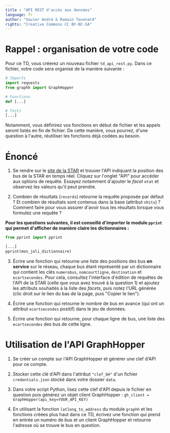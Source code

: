 ```yaml
---
title : "API REST d'accès aux données"
language: fr
author: "Xavier André & Romain Tavenard"
rights: "Creative Commons CC BY-NC-SA"
---
```


# Rappel : organisation de votre code

Pour ce TD, vous créerez un nouveau fichier `td_api_rest.py`.
Dans ce fichier, votre code sera organisé de la manière suivante :

```python
# Imports
import requests
from graphh import GraphHopper

# Fonctions
def [...]

# Tests
[...]
```

Notamment, vous définirez vos fonctions en début de fichier et les appels
seront listés en fin de fichier. De cette manière, vous pourrez, d'une question
à l'autre, réutiliser les fonctions déjà codées au besoin.


# Énoncé

1. Se rendre sur le [site de la STAR](https://data.explore.star.fr/explore/)
et trouver l'API indiquant la position des bus de la STAR en temps réel.
Cliquez sur l'onglet "API" pour accéder aux options de requête.
Essayez notamment d'ajouter le _facet_ `etat` et observez les valeurs qu'il peut prendre.

2. Combien de résultats (`records`) retourne la requête proposée par défaut ? Et combien de
résultats sont contenus dans la base (attribut `nhits`) ? Comment faire pour vous assurer 
d'avoir tous les résultats lorsque vous formulez une requête ?

**Pour les questions suivantes, il est conseillé d'importer le module `pprint` qui permet
d'afficher de manière claire les dictionnaires :**

```python
from pprint import pprint

[...]
pprint(mon_joli_dictionnaire)
```

3. Écrire une fonction qui retourne une liste des positions des bus **en service** sur le réseau, 
chaque bus étant représenté par un dictionnaire qui contient les clés `numerobus`, `nomcourtligne`, 
`destination` et `ecartsecondes`.
Pour cela, consultez l'interface d'édition de requêtes de l'API de la STAR (celle que vous 
avez trouvé à la question 1) et ajoutez les attributs souhaités à la liste des _facets_, puis
notez l'URL générée (clic droit sur le lien du bas de la page, puis "Copier le lien").


4. Écrire une fonction qui retourne le nombre de bus en avance (qui ont un attribut 
`ecartsecondes` positif) dans le jeu de données.


5. Écrire une fonction qui retourne, pour chaque ligne de bus, une liste des `ecartsecondes` 
des bus de cette ligne.

# Utilisation de l'API GraphHopper

1. Se créer un compte sur l'API GraphHopper et générer une clef d'API pour ce compte.

2. Stocker cette clé d'API dans l'attribut `"clef_GH"` d'un fichier `credentials.json` stocké dans 
votre dossier `data`.

3. Dans votre script Python, lisez cette clef d'API depuis le fichier en question puis générez
un objet client GraphHopper : `gh_client = GraphHopper(api_key=YOUR_API_KEY)`

4. En utilisant la fonction `latlong_to_address` du module `graphh` et les fonctions créées plus 
haut dans ce TD, écrivez une fonction qui prend en entrée un numéro de bus et un client GraphHopper
et retourne l'adresse où se trouve le bus en question.